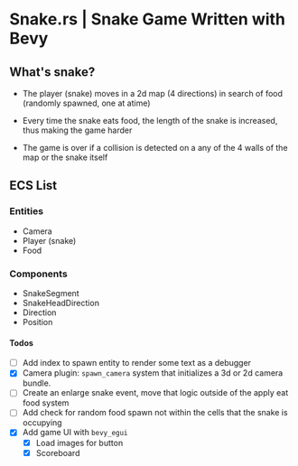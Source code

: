 # Snake.rs | Snake Game Written with Bevy

## What's snake?

- The player (snake) moves in a 2d map (4 directions) in search of food (randomly spawned, one at atime)

- Every time the snake eats food, the length of the snake is increased, thus making the game harder

- The game is over if a collision is detected on a any of the 4 walls of the map or the snake itself

## ECS List

### Entities

- Camera
- Player (snake)
- Food

### Components

- SnakeSegment
- SnakeHeadDirection
- Direction
- Position

#### Todos

- [ ] Add index to spawn entity to render some text as a debugger
- [x] Camera plugin: `spawn_camera` system that initializes a 3d or 2d camera bundle.
- [ ] Create an enlarge snake event, move that logic outside of the apply eat food system
- [ ] Add check for random food spawn not within the cells that the snake is occupying
- [x] Add game UI with `bevy_egui`
  - [x] Load images for button
  - [x] Scoreboard
